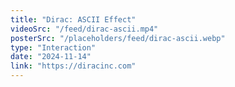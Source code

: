 ```yaml
---
title: "Dirac: ASCII Effect"
videoSrc: "/feed/dirac-ascii.mp4"
posterSrc: "/placeholders/feed/dirac-ascii.webp"
type: "Interaction"
date: "2024-11-14"
link: "https://diracinc.com"
---
```




